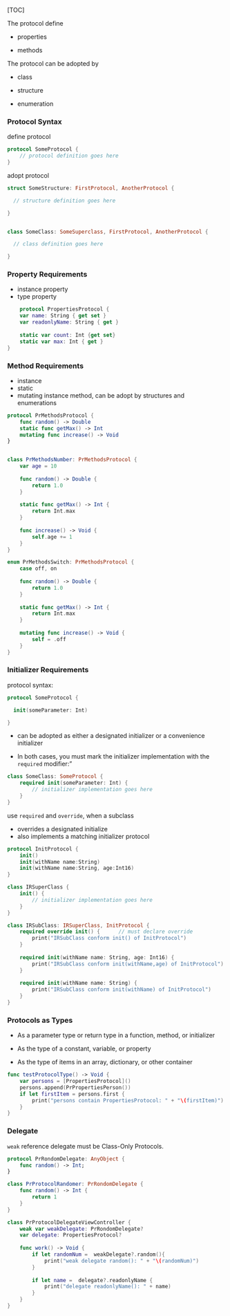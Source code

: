[TOC]

The protocol define

- properties

- methods

The protocol can be adopted by 

- class

- structure
- enumeration



### Protocol Syntax

define protocol

```swift
protocol SomeProtocol {
    // protocol definition goes here
} 
```

adopt protocol

```swift
struct SomeStructure: FirstProtocol, AnotherProtocol {

  // structure definition goes here

}


class SomeClass: SomeSuperclass, FirstProtocol, AnotherProtocol {

  // class definition goes here

}
```

### Property Requirements

- instance property
-  type property

```swift
	protocol PropertiesProtocol {
    var name: String { get set }
    var readonlyName: String { get }
    
    static var count: Int {get set}
    static var max: Int { get }
}
```

### Method Requirements

- instance
- static
- mutating instance method, can be adopt by structures and enumerations

```swift
protocol PrMethodsProtocol {
    func random() -> Double
    static func getMax() -> Int
    mutating func increase() -> Void
}


class PrMethodsNumber: PrMethodsProtocol {
    var age = 10
    
    func random() -> Double {
        return 1.0
    }
    
    static func getMax() -> Int {
        return Int.max
    }
    
    func increase() -> Void {
        self.age += 1
    }
}

enum PrMethodsSwitch: PrMethodsProtocol {
    case off, on
    
    func random() -> Double {
        return 1.0
    }
    
    static func getMax() -> Int {
        return Int.max
    }
    
    mutating func increase() -> Void {
        self = .off
    }
}
```

### Initializer Requirements

protocol syntax:

```swift
protocol SomeProtocol {

  init(someParameter: Int)

}
```

- can be adopted as either a designated initializer or a convenience initializer

- In both cases, you must mark the initializer implementation with the `required` modifier:”

```swift
class SomeClass: SomeProtocol {
    required init(someParameter: Int) {
        // initializer implementation goes here
    }
}
```

use `required` and `override`, when a subclass

- overrides a designated initialize
- also implements a matching initializer protocol

```swift
protocol InitProtocol {
    init()
    init(withName name:String)
    init(withName name:String, age:Int16)
}

class IRSuperClass {
    init() {
        // initializer implementation goes here
    }
}

class IRSubClass: IRSuperClass, InitProtocol {
    required override init() {      // must declare override
        print("IRSubClass conform init() of InitProtocol")
    }
    
    required init(withName name: String, age: Int16) {
        print("IRSubClass conform init(withName,age) of InitProtocol")
    }
    
    required init(withName name: String) {
        print("IRSubClass conform init(withName) of InitProtocol")
    }
}
```

### Protocols as Types

- As a parameter type or return type in a function, method, or initializer

- As the type of a constant, variable, or property

- As the type of items in an array, dictionary, or other container

```swift
func testProtocolType() -> Void {
    var persons = [PropertiesProtocol]()
    persons.append(PrPropertiesPerson())
    if let firstItem = persons.first {
        print("persons contain PropertiesProtocol: " + "\(firstItem)")
    }
}
```

### Delegate

`weak` reference delegate must be Class-Only Protocols.

```swift
protocol PrRondomDelegate: AnyObject {
    func random() -> Int;
}

class PrProtocolRandomer: PrRondomDelegate {
    func random() -> Int {
        return 1
    }
}

class PrProtocolDelegateViewController {
    weak var weakDelegate: PrRondomDelegate?
    var delegate: PropertiesProtocol?
    
    func work() -> Void {
        if let randomNum =  weakDelegate?.random(){
            print("weak delegate random(): " + "\(randomNum)")
        }
        
        if let name =  delegate?.readonlyName {
            print("delegate readonlyName(): " + name)
        }
    }
}
```

